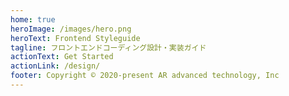 ```yaml
---
home: true
heroImage: /images/hero.png
heroText: Frontend Styleguide
tagline: フロントエンドコーディング設計・実装ガイド
actionText: Get Started
actionLink: /design/
footer: Copyright © 2020-present AR advanced technology, Inc
---
```


